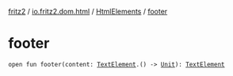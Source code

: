 [fritz2](../../index.md) / [io.fritz2.dom.html](../index.md) / [HtmlElements](index.md) / [footer](./footer.md)

# footer

`open fun footer(content: `[`TextElement`](../-text-element/index.md)`.() -> `[`Unit`](https://kotlinlang.org/api/latest/jvm/stdlib/kotlin/-unit/index.html)`): `[`TextElement`](../-text-element/index.md)